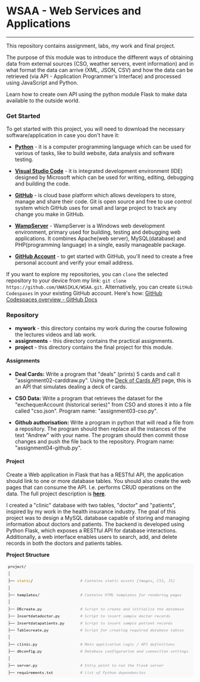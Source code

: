 # WSAA - Web Services and Applications
***
This repository contains assignment, labs, my work and final project. 

The purpose of this module was to introduce the different ways of obtaining data from external sources (CSO, weather servers, event information) and in what format the data can arrive (XML, JSON, CSV) and how the data can be retrieved (via API - Application Programmer's Interface) and processed using JavaScript and Python.

Learn how to create own API using the python module Flask to make data available to the outside world.

### Get Started

To get started with this project, you will need to download the necessary software/application in 
case you don't have it:

- **[Python](https://www.python.org/downloads/)** - it is a computer programming language which can be used for various of tasks, like to build website, data analysis and software testing. 

- **[Visual Studio Code](https://visualstudio.microsoft.com/downloads/)** - it is integrated 
development environment (IDE) designed by Microsoft which can be used for writing, editing, 
debugging and building the code.

- **[GitHub](https://github.com/)** - is cloud base platform which allows developers to store, 
manage and share their code. Git is open source and free to use control system which GitHub uses 
for small and large project to track any change you make in GitHub.

- **[WampServer](https://www.wampserver.com/en/)** - WampServer is a Windows web development environment, primary used for building, testing and debugging web applications. It combines Apache(web server), MySQL(database) and PHP(programming language) in a single, easily manageable package.

- **[GitHub Account](https://docs.github.com/en/get-started/start-your-journey/creating-an-account-on-github)** - to get started with GitHub, you'll need to create a free personal account and verify your email address.

If you want to explore my repositories, you can `clone` the selected repository to your device 
from my link: `git clone https://github.com/UWASIKLK/WSAA.git`. Alternatively, you can create 
`GitHub Codespases` in your existing GitHub account. Here's how: [GitHub Codespaces overview - 
GitHub Docs](https://docs.github.com/en/codespaces/overview)

### Repository

* **mywork** - this directory contains my work during the course following the lectures videos
and lab work.
* **assignments** - this directory contains the practical assignments.
* **project** - this directory contains the final project for this module.

#### Assignments

- **Deal Cards:** Write a program that "deals" (prints) 5 cards and call it "assignment02-carddraw.py". Using the [Deck of Cards API](https://deckofcardsapi.com/) page, this is an API that simulates dealing a deck of cards.

- **CSO Data:** Write a program that retrieves the dataset for the "exchequerAccount (historical series)" from CSO and stores it into a file called "cso.json". Program name: "assignment03-cso.py".

- **Github authorisation:** Write a program in python that will read a file from a repository. The program should then replace all the instances of the text "Andrew" with your name. The program should then commit those changes and push the file back to the repository. Program name: "assignment04-github.py".

#### Project

Create a Web application in Flask that has a RESTful API, the application should link to one or more database tables. You should also create the web pages that can consume the API. I.e. performs CRUD operations on the data. The full project description is **[here](https://github.com/andrewbeattycourseware/WSAA-Courseware/blob/main/labs/WSAA%20Project%20Description.pdf)**.

I created a "clinic" database with two tables, "doctor" and "patients", inspired by my work in the health insurance industry. The goal of this project was to design a MySQL database capable of storing and managing information about doctors and patients. The backend is developed using Python Flask, which exposes a RESTful API for database interactions. Additionally, a web interface enables users to search, add, and delete records in both the doctors and patients tables.

**Project Structure**

![project structure](/project/static/structure.png)

